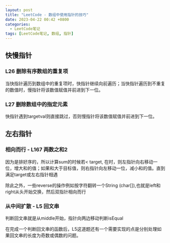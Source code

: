```yaml
---
layout: post
title: "LeetCode - 数组中使用指针的技巧"
date: 2023-04-22 00:42 +0800
categories:
  - LeetCode笔记
tags: [LeetCode笔记, 数组, 指针]
---
```


## 快慢指针

### L26 删除有序数组的重复项

当快指针遍历到数组中的重复项时，快指针继续向前遍历；当快指针遍历到不重复的数值时，慢指针将该数值赋值并前进到下一位。

### L27 删除数组中的指定元素

快指针遇到targetval则直接跳过，否则慢指针将该数值赋值并前进到下一位。

## 左右指针

### 相向而行 - L167 两数之和2

因为是排好序的，所以计算sum的时候若< target, 在时，则左指针向右移动一位，增大和的值；如果和大于目标值，则右指针向左移动一位，减小和的值。直到满足target或左右指针相遇

除此之外，一些reverse的操作例如按字符翻转一个String (char[]),也就是left和right从头开始交换，然后双指针相向而行

### 从中间扩散 - L5 回文串

判断回文串就是从middle开始，指针向两边移动判断isEqual

在完成一个判断回文串的函数后，L5这道题还有一个需要实现的点是分别处理如果回文串的长度为奇数或偶数的问题。
